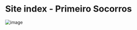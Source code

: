 # Site index - Primeiro Socorros 

![image](https://user-images.githubusercontent.com/61033365/186042849-f6a22758-c6a0-4d06-b8f5-604de7334a2b.png)

